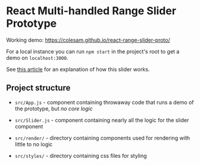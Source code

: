 # React Multi-handled Range Slider Prototype

Working demo: https://colesam.github.io/react-range-slider-proto/

For a local instance you can run `npm start` in the project's root to get a demo on `localhost:3000`.

See [this article](https://objectpartners.com/2021/02/16/how-to-make-a-multi-handled-range-input/) for an explanation of how this slider works.

## Project structure

- `src/App.js` - component containing throwaway code that runs a demo of the prototype, but _no core logic_

- `src/Slider.js` - component containing nearly all the logic for the slider component

- `src/render/` - directory containing components used for rendering with little to no logic

- `src/styles/` - directory containing css files for styling

